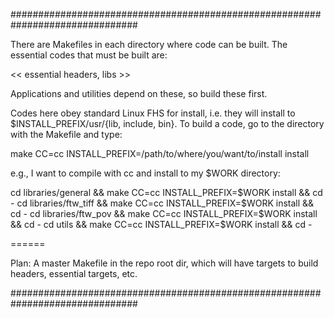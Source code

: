 ###############################################################################

There are Makefiles in each directory where code can be built. The essential 
codes that must be built are:

<< essential headers, libs >>

Applications and utilities depend on these, so build these first. 

Codes here obey standard Linux FHS for install, i.e. they will install to 
$INSTALL_PREFIX/usr/{lib, include, bin}. To build a code, go to the directory 
with the Makefile and type:

make CC=cc INSTALL_PREFIX=/path/to/where/you/want/to/install install 

e.g., I want to compile with cc and install to my $WORK directory:

cd libraries/general && make CC=cc INSTALL_PREFIX=$WORK install && cd -
cd libraries/ftw_tiff && make CC=cc INSTALL_PREFIX=$WORK install && cd -
cd libraries/ftw_pov && make CC=cc INSTALL_PREFIX=$WORK install && cd -
cd utils && make CC=cc INSTALL_PREFIX=$WORK install && cd -

======

Plan: A master Makefile in the repo root dir, which will have targets to build
headers, essential targets, etc.

###############################################################################
